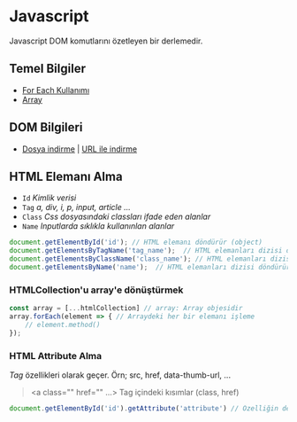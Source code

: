 # Javascript

Javascript DOM komutlarını özetleyen bir derlemedir.

## Temel Bilgiler

* [For Each Kullanımı](https://stackoverflow.com/a/9329476)
* [Array](https://www.w3schools.com/js/js_arrays.asp)

## DOM Bilgileri

* [Dosya indirme](https://www.w3schools.com/jsref/prop_anchor_download.asp) | [URL ile indirme](https://stackoverflow.com/a/34694012)

## HTML Elemanı Alma

* `Id` *Kimlik verisi*
* `Tag` *a, div, i, p, input, article ...*
* `Class` *Css dosyasındaki classları ifade eden alanlar*
* `Name` *Inputlarda sıklıkla kullanınlan alanlar*

```javascript
document.getElementById('id'); // HTML elemanı döndürür (object)
document.getElementsByTagName('tag_name');  // HTML elemanları dizisi döndürür (HTMLCollection)
document.getElementsByClassName('class_name'); // HTML elemanları dizisi döndürür (HTMLCollection)
document.getElementsByName('name');  // HTML elemanları dizisi döndürür (HTMLCollection)
```

### HTMLCollection'u array'e dönüştürmek

```javascript
const array = [...htmlCollection] // array: Array objesidir
array.forEach(element => { // Arraydeki her bir elemanı işleme
    // element.method()
});
```

### HTML Attribute Alma

*Tag* özellikleri olarak geçer. Örn; src, href, data-thumb-url, ...

> <a class="" href="" ...> </a> Tag içindeki kısımlar (class, href)

```javascript
document.getElementById('id').getAttribute('attribute') // Özelliğin değerini döndürür (string)
```
